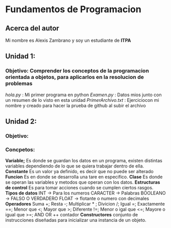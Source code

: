 # Fundamentos de Programacion

## Acerca del autor 
Mi nombre es Alexis Zambrano y soy un estudiante de **ITPA**


## Unidad 1:
### Objetivo: Comprender los conceptos de la programacion orientada a objetos, para aplicarlos en la resolucion de problemas
*hola.py* : Mi primer programa en python
*Examen.py* : Datos mios junto con un resumen de lo visto en esta unidad 
*PrimerArchivo.txt* : Ejerciciocon mi nombre y creado para hacer la prueba de github al subir el archivo

## Unidad 2: 
### Objetivo:
### Concpetos:
**Variable;** 
	Es donde se guardan los datos en un programa, existen distintas variables dependiendo de lo que se quiera trabajar dentro de ella.
**Constante**
	Es un valor ya definido, es decir que no puede ser alterado 
**Funcion**
	Es en donde se desarrolla una tare en especifico.
**Clase**
	Es donde se operan las variables y metodos que operan con los datos.
**Estructuras de control**
	Es para tomar acciones cuando se cumplen ciertos rasgos.
**Tipos de datos**
	INT -> Para los numeros 
	CARACTER -> Palabras
	BOOLEANO -> FALSO O VERDADERO
	FLOAT -> flotante o numero con decimales 
**Operadores**
	Suma +;
	Resta -;
	Multiplicar * ;
	Divicion /;
	Igual =;
	Exactamente ==;
 Menor que <;
 Mayor que >;
 Diferente !=;
 Menor o igal que <=;
 Mayore o igual que >=;
 AND 
 OR
 ++ contador 
**Constructores**
	conjunto de instrucciones diseñadas para inicializar una instancia de un objeto.